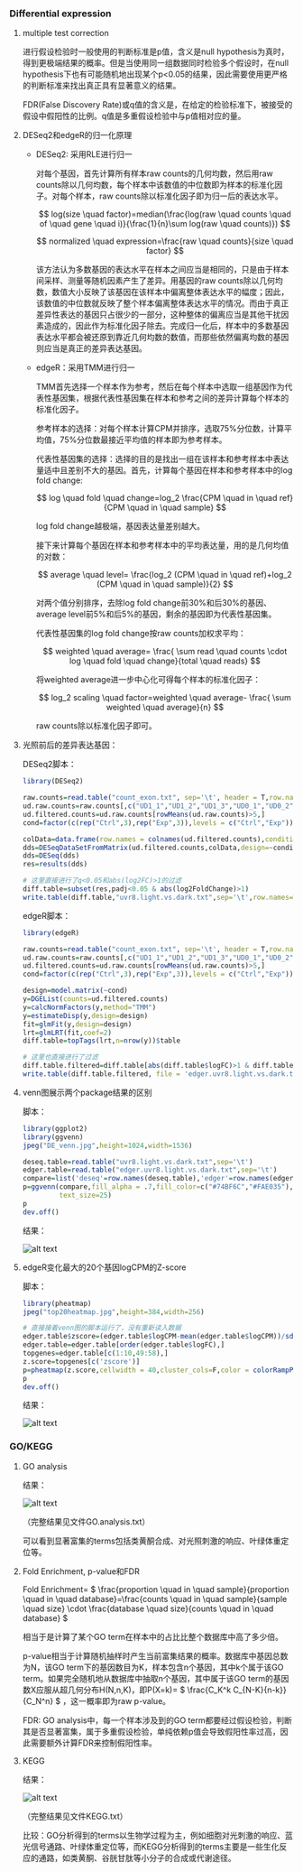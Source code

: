 ### Differential expression

1. multiple test correction
  
   进行假设检验时一般使用的判断标准是p值，含义是null hypothesis为真时，得到更极端结果的概率。但是当使用同一组数据同时检验多个假设时，在null hypothesis下也有可能随机地出现某个p<0.05的结果，因此需要使用更严格的判断标准来找出真正具有显著意义的结果。

   FDR(False Discovery Rate)或q值的含义是，在给定的检验标准下，被接受的假设中假阳性的比例。q值是多重假设检验中与p值相对应的量。

2. DESeq2和edgeR的归一化原理
   
   * DESeq2: 采用RLE进行归一

     对每个基因，首先计算所有样本raw counts的几何均数，然后用raw counts除以几何均数，每个样本中该数值的中位数即为样本的标准化因子。对每个样本，raw counts除以标准化因子即为归一后的表达水平。

     $$
     log(size \quad factor)=median(\frac{log(raw \quad counts \quad of \quad gene \quad i)}{\frac{1}{n}\sum log(raw \quad counts)})
     $$
     
     $$
     normalized \quad expression=\frac{raw \quad counts}{size \quad factor}
     $$

     该方法认为多数基因的表达水平在样本之间应当是相同的，只是由于样本间采样、测量等随机因素产生了差异。用基因的raw counts除以几何均数，数值大小反映了该基因在该样本中偏离整体表达水平的幅度；因此，该数值的中位数就反映了整个样本偏离整体表达水平的情况。而由于真正差异性表达的基因只占很少的一部分，这种整体的偏离应当是其他干扰因素造成的，因此作为标准化因子除去。完成归一化后，样本中的多数基因表达水平都会被还原到靠近几何均数的数值，而那些依然偏离均数的基因则应当是真正的差异表达基因。

   * edgeR：采用TMM进行归一

     TMM首先选择一个样本作为参考，然后在每个样本中选取一组基因作为代表性基因集，根据代表性基因集在样本和参考之间的差异计算每个样本的标准化因子。

     参考样本的选择：对每个样本计算CPM并排序，选取75%分位数，计算平均值，75%分位数最接近平均值的样本即为参考样本。

     代表性基因集的选择：选择的目的是找出一组在该样本和参考样本中表达量适中且差别不大的基因。首先，计算每个基因在样本和参考样本中的log fold change:

     $$
     log \quad fold \quad change=log_2 \frac{CPM \quad in \quad ref}{CPM \quad in \quad sample}
     $$
     
     log fold change越极端，基因表达量差别越大。

     接下来计算每个基因在样本和参考样本中的平均表达量，用的是几何均值的对数：

     $$
     average \quad level= \frac{log_2 (CPM \quad in \quad ref)+log_2 (CPM \quad in \quad sample)}{2}
     $$

     对两个值分别排序，去除log fold change前30\%和后30\%的基因、average level前5\%和后5\%的基因，剩余的基因即为代表性基因集。

     代表性基因集的log fold change按raw counts加权求平均：

     $$
     weighted \quad average= \frac{ \sum read \quad counts \cdot log \quad fold \quad change}{total \quad reads}
     $$

     将weighted average进一步中心化可得每个样本的标准化因子：

     $$
     log_2 scaling \quad factor=weighted \quad average- \frac{ \sum weighted \quad average}{n}
     $$
     
     raw counts除以标准化因子即可。


3. 光照前后的差异表达基因：

   DESeq2脚本：
   
   ```R
   library(DESeq2)

   raw.counts=read.table("count_exon.txt", sep='\t', header = T,row.names = 1)
   ud.raw.counts=raw.counts[,c("UD1_1","UD1_2","UD1_3","UD0_1","UD0_2","UD0_3")]
   ud.filtered.counts=ud.raw.counts[rowMeans(ud.raw.counts)>5,]
   cond=factor(c(rep("Ctrl",3),rep("Exp",3)),levels = c("Ctrl","Exp"))
   
   colData=data.frame(row.names = colnames(ud.filtered.counts),conditions=cond)
   dds=DESeqDataSetFromMatrix(ud.filtered.counts,colData,design=~conditions)
   dds=DESeq(dds)
   res=results(dds)
   
   # 这里直接进行了q<0.05和abs(log2FC)>1的过滤
   diff.table=subset(res,padj<0.05 & abs(log2FoldChange)>1)
   write.table(diff.table,"uvr8.light.vs.dark.txt",sep='\t',row.names=T,quote=F)
   ```
   
   edgeR脚本：
   
   ```R
   library(edgeR)

   raw.counts=read.table("count_exon.txt", sep='\t', header = T,row.names = 1)
   ud.raw.counts=raw.counts[,c("UD1_1","UD1_2","UD1_3","UD0_1","UD0_2","UD0_3")]
   ud.filtered.counts=ud.raw.counts[rowMeans(ud.raw.counts)>5,]
   cond=factor(c(rep("Ctrl",3),rep("Exp",3)),levels = c("Ctrl","Exp"))

   design=model.matrix(~cond)
   y=DGEList(counts=ud.filtered.counts)
   y=calcNormFactors(y,method="TMM")
   y=estimateDisp(y,design=design)
   fit=glmFit(y,design=design)
   lrt=glmLRT(fit,coef=2)
   diff.table=topTags(lrt,n=nrow(y))$table
   
   # 这里也直接进行了过滤
   diff.table.filtered=diff.table[abs(diff.table$logFC)>1 & diff.table$FDR<0.05,]
   write.table(diff.table.filtered, file = 'edger.uvr8.light.vs.dark.txt', sep = "\t", quote = F, row.names = T, col.names = T)
   ```
   
4. venn图展示两个package结果的区别

   脚本：
   
   ```R
   library(ggplot2)
   library(ggvenn)
   jpeg("DE_venn.jpg",height=1024,width=1536)
   
   deseq.table=read.table("uvr8.light.vs.dark.txt",sep='\t')
   edger.table=read.table("edger.uvr8.light.vs.dark.txt",sep='\t')
   compare=list('deseq'=row.names(deseq.table),'edger'=row.names(edger.table))
   p=ggvenn(compare,fill_alpha = .7,fill_color=c("#74BF6C","#FAE035"),set_name_size = 30,
            text_size=25)
   p
   dev.off()
   ```
   
   结果：
   
    ![alt text][venn]

5. edgeR变化最大的20个基因logCPM的Z-score

   脚本：
   
   ```R
   library(pheatmap)
   jpeg("top20heatmap.jpg",height=384,width=256)
   
   # 直接接着venn图的脚本运行了，没有重新读入数据
   edger.table$zscore=(edger.table$logCPM-mean(edger.table$logCPM))/sd(edger.table$logCPM)
   edger.table=edger.table[order(edger.table$logFC),]
   topgenes=edger.table[c(1:10,49:58),]
   z.score=topgenes[c('zscore')]
   p=pheatmap(z.score,cellwidth = 40,cluster_cols=F,color = colorRampPalette(c("navy", "white", "firebrick3"))(50))
   p
   dev.off()
   ```
   
   结果：
   
   ![alt text][top20heatmap]
   
### GO/KEGG

1. GO analysis
   
   结果：
   
   ![alt text][GOanalysis]
   
   （完整结果见文件GO.analysis.txt）
   
   可以看到显著富集的terms包括类黄酮合成、对光照刺激的响应、叶绿体重定位等。
   
2. Fold Enrichment, p-value和FDR
   
   Fold Enrichment= $ \frac{proportion \quad in \quad sample}{proportion \quad in \quad database}=\frac{counts \quad in \quad sample}{sample \quad size} \cdot \frac{database \quad size}{counts \quad in \quad database} $ 
   
   相当于是计算了某个GO term在样本中的占比比整个数据库中高了多少倍。
   
   p-value相当于计算随机抽样时产生当前富集结果的概率。数据库中基因总数为N，该GO term下的基因数目为K，样本包含n个基因，其中k个属于该GO term。如果完全随机地从数据库中抽取n个基因，其中属于该GO term的基因数X应服从超几何分布H(N,n,K)，即P(X=k)= $ \frac{C_K^k C_{N-K}{n-k}}{C_N^n} $ ，这一概率即为raw p-value。
   
   FDR: GO analysis中，每一个样本涉及到的GO term都要经过假设检验，判断其是否显著富集，属于多重假设检验，单纯依赖p值会导致假阳性率过高，因此需要额外计算FDR来控制假阳性率。
   
3. KEGG

   结果：
   
   ![alt text][KEGG]
   
   （完整结果见文件KEGG.txt）
   
   比较：GO分析得到的terms以生物学过程为主，例如细胞对光刺激的响应、蓝光信号通路、叶绿体重定位等，而KEGG分析得到的terms主要是一些生化反应的通路，如类黄酮、谷胱甘肽等小分子的合成或代谢途径。
   
[venn]: https://github.com/StellariaL/bioinfo2023/blob/main/DE_venn.jpg
[top20heatmap]: https://github.com/StellariaL/bioinfo2023/blob/main/top20heatmap.jpg
[GOanalysis]:https://github.com/StellariaL/bioinfo2023/blob/main/GOanalysis.png
[KEGG]:https://github.com/StellariaL/bioinfo2023/blob/main/KEGG.png
